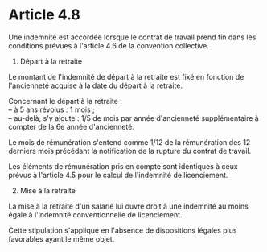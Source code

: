 # Article 4.8

Une indemnité est accordée lorsque le contrat de travail prend fin dans les conditions prévues à l'article 4.6 de la convention collective.

1. Départ à la retraite

Le montant de l'indemnité de départ à la retraite est fixé en fonction de l'ancienneté acquise à la date du départ à la retraite.

Concernant le départ à la retraite :  
 – à 5 ans révolus : 1 mois ;  
 – au-delà, s'y ajoute : 1/5 de mois par année d'ancienneté supplémentaire à compter de la 6e année d'ancienneté.

Le mois de rémunération s'entend comme 1/12 de la rémunération des 12 derniers mois précédant la notification de la rupture du contrat de travail.

Les éléments de rémunération pris en compte sont identiques à ceux prévus à l'article 4.5 pour le calcul de l'indemnité de licenciement.

2. Mise à la retraite

La mise à la retraite d'un salarié lui ouvre droit à une indemnité au moins égale à l'indemnité conventionnelle de licenciement.

Cette stipulation s'applique en l'absence de dispositions légales plus favorables ayant le même objet.

